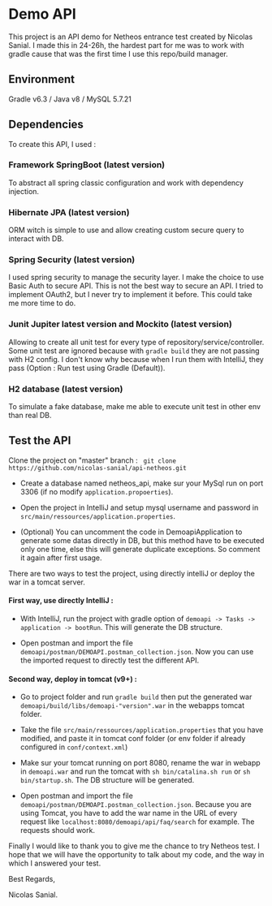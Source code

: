 # Demo API 

This project is an API demo for Netheos entrance test created by Nicolas Sanial.
I made this in 24-26h, the hardest part for me was to work with gradle cause that was the first time I use this repo/build manager.

## Environment

Gradle v6.3 / Java v8 / MySQL 5.7.21

## Dependencies

To create this API, I used :

### Framework SpringBoot (latest version)

To abstract all spring classic configuration and work with dependency injection.

### Hibernate JPA (latest version)

ORM witch is simple to use and allow creating custom secure query to interact with DB.

### Spring Security (latest version)

I used spring security to manage the security layer. I make the choice to use Basic Auth to secure API. This is not the best way to secure an API. I tried to implement OAuth2, but I never try to implement it before. This could take me more time to do.

### Junit Jupiter latest version and Mockito (latest version)

Allowing to create all unit test for every type of repository/service/controller. Some unit test are ignored because with ``gradle build`` they are not passing with H2 config. I don't know why because when I run them with IntelliJ, they pass (Option : Run test using Gradle (Default)). 

### H2 database (latest version)

To simulate a fake database, make me able to execute unit test in other env than real DB.

## Test the API

Clone the project on "master" branch :
`` git clone https://github.com/nicolas-sanial/api-netheos.git``

- Create a database named netheos_api, make sur your MySql run on port 3306 (if no modify ``application.propoerties``).

- Open the project in IntelliJ and setup mysql username and password in ``src/main/ressources/application.properties``.

- (Optional) You can uncomment the code in DemoapiApplication to generate some datas directly in DB, but this method have to be executed only one time, else this will generate duplicate exceptions. So comment it again after first usage.

There are two ways to test the project, using directly intelliJ or deploy the war in a tomcat server.

#### First way, use directly IntelliJ :

- With IntelliJ, run the project with gradle option of  ``demoapi -> Tasks -> application -> bootRun``. This will generate the DB structure.

- Open postman and import the file ``demoapi/postman/DEMOAPI.postman_collection.json``. Now you can use the imported request to directly test the different API.

#### Second way, deploy in tomcat (v9+) :

- Go to project folder and run ``gradle build`` then put the generated war ``demoapi/build/libs/demoapi-"version".war`` in the webapps tomcat folder.

- Take the file ``src/main/ressources/application.properties`` that you have modified, and paste it in tomcat conf folder (or env folder if already configured in ``conf/context.xml``)

- Make sur your tomcat running on port 8080, rename the war in webapp in ``demoapi.war`` and run the tomcat with ``sh bin/catalina.sh run`` or ``sh bin/startup.sh``. The DB structure will be generated.

- Open postman and import the file ``demoapi/postman/DEMOAPI.postman_collection.json``. Because you are using Tomcat, you have to add the war name in the URL of every request like ``localhost:8080/demoapi/api/faq/search`` for example. The requests should work.


Finally I would like to thank you to give me the chance to try Netheos test. I hope that we will have the opportunity to talk about my code, and the way in which I answered your test.

Best Regards,

Nicolas Sanial.